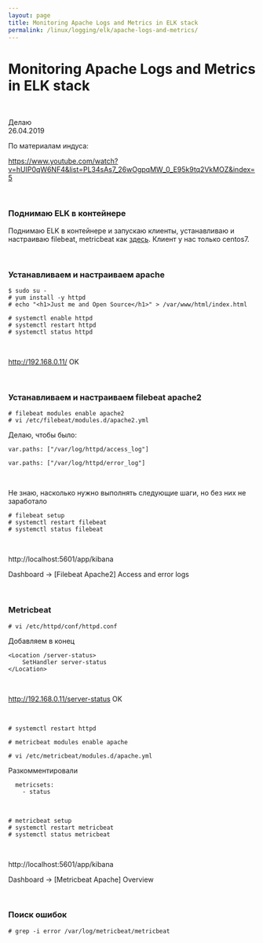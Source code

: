 ```yaml
---
layout: page
title: Monitoring Apache Logs and Metrics in ELK stack
permalink: /linux/logging/elk/apache-logs-and-metrics/
---
```


# Monitoring Apache Logs and Metrics in ELK stack

<br/>

Делаю  
26.04.2019

По материалам индуса:

https://www.youtube.com/watch?v=hUIP0qW6NF4&list=PL34sAs7_26wOgpqMW_0_E95k9tq2VkMOZ&index=5

<br/>

### Поднимаю ELK в контейнере

Поднимаю ELK в контейнере и запускаю клиенты, устанавливаю и настраиваю filebeat, metricbeat как <a href="/linux/logging/elk/docker/">здесь</a>. Клиент у нас только centos7.

<br/>

### Устанавливаем и настраиваем apache

    $ sudo su -
    # yum install -y httpd
    # echo "<h1>Just me and Open Source</h1>" > /var/www/html/index.html

    # systemctl enable httpd
    # systemctl restart httpd
    # systemctl status httpd

<br/>

http://192.168.0.11/
OK

<br/>

### Устанавливаем и настраиваем filebeat apache2

    # filebeat modules enable apache2
    # vi /etc/filebeat/modules.d/apache2.yml

Делаю, чтобы было:

    var.paths: ["/var/log/httpd/access_log"]

    var.paths: ["/var/log/httpd/error_log"]

<br/>

Не знаю, насколько нужно выполнять следующие шаги, но без них не заработало

    # filebeat setup
    # systemctl restart filebeat
    # systemctl status filebeat

<br/>

http://localhost:5601/app/kibana

Dashboard -> [Filebeat Apache2] Access and error logs

<br/>

### Metricbeat

    # vi /etc/httpd/conf/httpd.conf

Добавляем в конец

```
<Location /server-status>
    SetHandler server-status
</Location>

```

<br/>

http://192.168.0.11/server-status
OK

<br/>

    # systemctl restart httpd

<!-- $ sudo metricbeat modules disable system -->

    # metricbeat modules enable apache

    # vi /etc/metricbeat/modules.d/apache.yml

Разкомментировали

```
  metricsets:
    - status
```

<br/>

    # metricbeat setup
    # systemctl restart metricbeat
    # systemctl status metricbeat

<br/>

http://localhost:5601/app/kibana

Dashboard -> [Metricbeat Apache] Overview

<br/>

### Поиск ошибок

    # grep -i error /var/log/metricbeat/metricbeat

